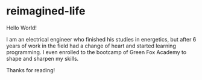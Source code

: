 # reimagined-life

Hello World!

I am an electrical engineer who finished his studies in energetics, but after 6 years of work in the field had a change of heart and started learning programming. I even enrolled to the bootcamp of Green Fox Academy to shape and sharpen my skills.

Thanks for reading!
